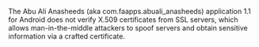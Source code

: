 The Abu Ali Anasheeds (aka com.faapps.abuali_anasheeds) application 1.1 for Android does not verify X.509 certificates from SSL servers, which allows man-in-the-middle attackers to spoof servers and obtain sensitive information via a crafted certificate.